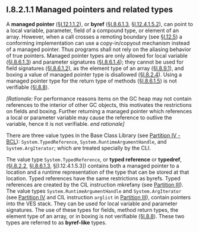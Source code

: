 ## I.8.2.1.1 Managed pointers and related types

A **managed pointer** (§[I.12.1.1.2](i.12.1.1.2-object-reference-and-managed-pointer-types-o-and-ref.md)), or **byref** (§[I.8.6.1.3](i.8.6.1.3-local-signatures.md), §[I.12.4.1.5.2](i.12.4.1.5.2-by-reference-parameters.md)), can point to a local variable, parameter, field of a compound type, or element of an array. However, when a call crosses a remoting boundary (see §[I.12.5](i.12.5-proxies-and-remoting.md)) a conforming implementation can use a copy-in/copyout mechanism instead of a managed pointer. Thus programs shall not rely on the aliasing behavior of true pointers. Managed pointer types are only allowed for  local variable (§[I.8.6.1.3](i.8.6.1.3-local-signatures.md)) and parameter signatures (§[I.8.6.1.4](i.8.6.1.4-paramater-signatures.md)); they cannot be used for field signatures (§[I.8.6.1.2](i.8.6.1.2-location-signatures.md)), as the element type of an array (§[I.8.9.1](i.8.9.1-array-types.md)), and boxing a value of managed pointer type is disallowed (§[I.8.2.4](i.8.2.4-boxing-and-unboxing-of-values.md)). Using a managed pointer type for the return type of methods (§[I.8.6.1.5](i.8.6.1.5-method-signatures.md)) is not verifiable (§[I.8.8](i.8.8-type-safety-and-verification.md)).

_[Rationale:_ For performance reasons items on the GC heap may not contain references to the interior of other GC objects, this motivates the restrictions on fields and boxing. Further returning a managed pointer which references a local or parameter variable may cause the reference to outlive the variable, hence it is not verifiable. _end rationale]_

There are three value types in the Base Class Library (see [Partition IV - BCL](#todo-missing-hyperlink)): `System.TypedReference`, `System.RuntimeArgumentHandle`, and `System.ArgIterator`; which are treated specially by the CLI.

The value type `System.TypedReference`, or **typed reference** or **typedref**, (§[I.8.2.2](i.8.2.2-built-in-value-and-reference-types.md), §[I.8.6.1.3](i.8.6.1.3-local-signatures.md), §[I.12.4.1.5.3]) contains both a managed pointer to a location and a runtime representation of the type that can be stored at that location. Typed references have the same restrictions as byrefs. Typed references are created by the CIL instruction mkrefany (see [Partition III](#todo-missing-hyperlink)). The value types `System.RuntimeArgumentHandle` and `System.ArgIterator` (see [Partition IV](#todo-missing-hyperlink) and CIL instruction `arglist` in [Partition III](#todo-missing-hyperlink)), contain pointers into the VES stack. They can be used for local variable and parameter signatures. The use of these types for fields, method return types, the element type of an array, or in boxing is not verifiable (§[I.8.8](i.8.8-type-safety-and-verification.md)). These two types are referred to as **byref-like** types.
